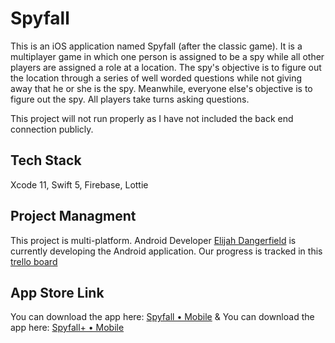 # Spyfall

This is an iOS application named Spyfall (after the classic game). It is a multiplayer game in which one person is assigned to be a spy while 
all other players are assigned a role at a location. The spy's objective is to figure out the location through a series of well worded questions while not giving
away that he or she is the spy. Meanwhile, everyone else's objective is to figure out the spy. All players take turns asking questions. 

This project will not run properly as I have not included the back end connection publicly. 

## Tech Stack
Xcode 11, Swift 5, Firebase, Lottie

## Project Managment
This project is multi-platform. Android Developer [Elijah Dangerfield](https://github.com/Elijah-Dangerfield) is currently developing the Android application. Our progress is tracked in this [trello board](https://trello.com/b/HqUDTDkq/spyfall-v1)

## App Store Link
You can download the app here: [Spyfall • Mobile](https://apps.apple.com/za/app/spyfall-mobile/id1499561444) & You can download the app here: [Spyfall+ • Mobile](https://apps.apple.com/us/app/spyfall-mobile/id1501939797)

